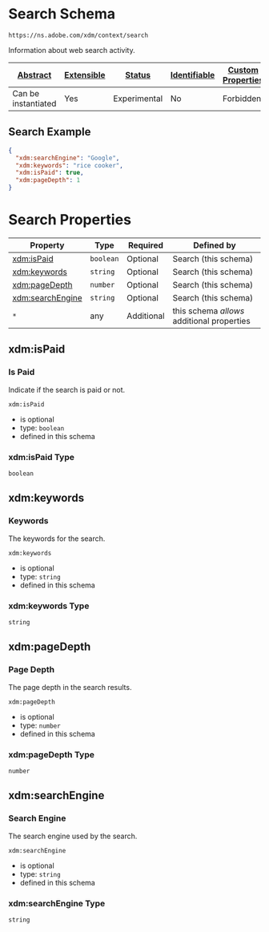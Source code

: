 
# Search Schema

```
https://ns.adobe.com/xdm/context/search
```

Information about web search activity.

| [Abstract](../../abstract.md) | [Extensible](../../extensions.md) | [Status](../../status.md) | [Identifiable](../../id.md) | [Custom Properties](../../extensions.md) | [Additional Properties](../../extensions.md) | Defined In |
|-------------------------------|-----------------------------------|---------------------------|-----------------------------|------------------------------------------|----------------------------------------------|------------|
| Can be instantiated | Yes | Experimental | No | Forbidden | Permitted | [context/search.schema.json](context/search.schema.json) |

## Search Example
```json
{
  "xdm:searchEngine": "Google",
  "xdm:keywords": "rice cooker",
  "xdm:isPaid": true,
  "xdm:pageDepth": 1
}
```

# Search Properties

| Property | Type | Required | Defined by |
|----------|------|----------|------------|
| [xdm:isPaid](#xdmispaid) | `boolean` | Optional | Search (this schema) |
| [xdm:keywords](#xdmkeywords) | `string` | Optional | Search (this schema) |
| [xdm:pageDepth](#xdmpagedepth) | `number` | Optional | Search (this schema) |
| [xdm:searchEngine](#xdmsearchengine) | `string` | Optional | Search (this schema) |
| `*` | any | Additional | this schema *allows* additional properties |

## xdm:isPaid
### Is Paid

Indicate if the search is paid or not.

`xdm:isPaid`
* is optional
* type: `boolean`
* defined in this schema

### xdm:isPaid Type


`boolean`





## xdm:keywords
### Keywords

The keywords for the search.

`xdm:keywords`
* is optional
* type: `string`
* defined in this schema

### xdm:keywords Type


`string`






## xdm:pageDepth
### Page Depth

The page depth in the search results.

`xdm:pageDepth`
* is optional
* type: `number`
* defined in this schema

### xdm:pageDepth Type


`number`






## xdm:searchEngine
### Search Engine

The search engine used by the search.

`xdm:searchEngine`
* is optional
* type: `string`
* defined in this schema

### xdm:searchEngine Type


`string`





